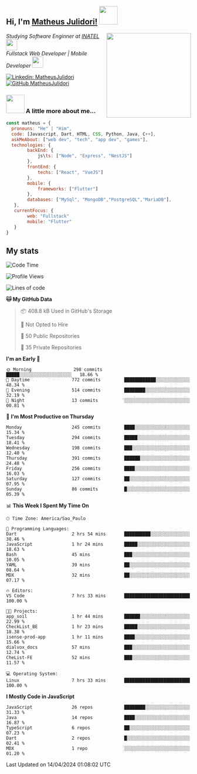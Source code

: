 <h2> Hi, I'm <a href="https://matheusjulidori.github.io" target="_blank">Matheus Julidori!</a> <img src="https://media.giphy.com/media/12oufCB0MyZ1Go/giphy.gif" width="50"></h2>
<img align='right' src="https://media.giphy.com/media/3oKIPnAiaMCws8nOsE/giphy.gif" width="230" height="auto">
<p><em>Studying Software Enginner at <a href="http://www.inatel.br" target="_blank">INATEL</a><img src="https://media.giphy.com/media/fYSnHlufseco8Fh93Z/giphy.gif" width="30"></br>
  Fullstack Web Developer | Mobile Developer <img src="https://media.giphy.com/media/WUlplcMpOCEmTGBtBW/giphy.gif" width="30">
</em></p>

[![Linkedin: MatheusJulidori](https://img.shields.io/badge/-MatheusJulidori-blue?style=flat-square&logo=Linkedin&logoColor=white&link=https://www.linkedin.com/in/MatheusJulidori/)](https://www.linkedin.com/in/MatheusJulidori/)
[![GitHub MatheusJulidori](https://img.shields.io/github/followers/matheusjulidori?label=follow&style=social)](https://github.com/MatheusJulidori)


### <img src="https://media.giphy.com/media/VgCDAzcKvsR6OM0uWg/giphy.gif" width="50"> A little more about me...  

```javascript
const matheus = {
  pronouns: "He" | "Him",
  code: [Javascript, Dart, HTML, CSS, Python, Java, C++],
  askMeAbout: ["web dev", "tech", "app dev", "games"],
  technologies: {
        backEnd: {
            js\ts: ["Node", "Express", "NestJS"]
        },
        frontEnd: {
            techs: ["React", "VueJS"]
        },
        mobile: {
            frameworks: ["Flutter"]
        },
        databases: ["MySql", "MongoDB","PostgreSQL","MariaDB"],
   },
   currentFocus: {
        web: "Fullstack"
        mobile: "Flutter"
   }
}
```
<h2>My stats</h2>

<!--START_SECTION:waka-->
![Code Time](http://img.shields.io/badge/Code%20Time-569%20hrs%2047%20mins-blue)

![Profile Views](http://img.shields.io/badge/Profile%20Views-2-blue)

![Lines of code](https://img.shields.io/badge/From%20Hello%20World%20I%27ve%20Written-6.6%20million%20lines%20of%20code-blue)

**🐱 My GitHub Data** 

> 📦 408.8 kB Used in GitHub's Storage 
 > 
> 🚫 Not Opted to Hire
 > 
> 📜 50 Public Repositories 
 > 
> 🔑 35 Private Repositories 
 > 
**I'm an Early 🐤** 

```text
🌞 Morning                298 commits         █████░░░░░░░░░░░░░░░░░░░░   18.66 % 
🌆 Daytime                772 commits         ████████████░░░░░░░░░░░░░   48.34 % 
🌃 Evening                514 commits         ████████░░░░░░░░░░░░░░░░░   32.19 % 
🌙 Night                  13 commits          ░░░░░░░░░░░░░░░░░░░░░░░░░   00.81 % 
```
📅 **I'm Most Productive on Thursday** 

```text
Monday                   245 commits         ████░░░░░░░░░░░░░░░░░░░░░   15.34 % 
Tuesday                  294 commits         █████░░░░░░░░░░░░░░░░░░░░   18.41 % 
Wednesday                198 commits         ███░░░░░░░░░░░░░░░░░░░░░░   12.40 % 
Thursday                 391 commits         ██████░░░░░░░░░░░░░░░░░░░   24.48 % 
Friday                   256 commits         ████░░░░░░░░░░░░░░░░░░░░░   16.03 % 
Saturday                 127 commits         ██░░░░░░░░░░░░░░░░░░░░░░░   07.95 % 
Sunday                   86 commits          █░░░░░░░░░░░░░░░░░░░░░░░░   05.39 % 
```


📊 **This Week I Spent My Time On** 

```text
🕑︎ Time Zone: America/Sao_Paulo

💬 Programming Languages: 
Dart                     2 hrs 54 mins       ██████████░░░░░░░░░░░░░░░   38.46 % 
JavaScript               1 hr 24 mins        █████░░░░░░░░░░░░░░░░░░░░   18.63 % 
Bash                     45 mins             ███░░░░░░░░░░░░░░░░░░░░░░   10.05 % 
YAML                     39 mins             ██░░░░░░░░░░░░░░░░░░░░░░░   08.64 % 
MDX                      32 mins             ██░░░░░░░░░░░░░░░░░░░░░░░   07.17 % 

🔥 Editors: 
VS Code                  7 hrs 33 mins       █████████████████████████   100.00 % 

🐱‍💻 Projects: 
app_soil                 1 hr 44 mins        ██████░░░░░░░░░░░░░░░░░░░   22.99 % 
CheckList_BE             1 hr 23 mins        █████░░░░░░░░░░░░░░░░░░░░   18.38 % 
isense-prod-app          1 hr 11 mins        ████░░░░░░░░░░░░░░░░░░░░░   15.66 % 
dialvox_docs             57 mins             ███░░░░░░░░░░░░░░░░░░░░░░   12.74 % 
CheList-FE               52 mins             ███░░░░░░░░░░░░░░░░░░░░░░   11.57 % 

💻 Operating System: 
Linux                    7 hrs 33 mins       █████████████████████████   100.00 % 
```

**I Mostly Code in JavaScript** 

```text
JavaScript               26 repos            ████████░░░░░░░░░░░░░░░░░   31.33 % 
Java                     14 repos            ████░░░░░░░░░░░░░░░░░░░░░   16.87 % 
TypeScript               6 repos             ██░░░░░░░░░░░░░░░░░░░░░░░   07.23 % 
Dart                     2 repos             █░░░░░░░░░░░░░░░░░░░░░░░░   02.41 % 
MDX                      1 repo              ░░░░░░░░░░░░░░░░░░░░░░░░░   01.20 % 
```




 Last Updated on 14/04/2024 01:08:02 UTC
<!--END_SECTION:waka-->
